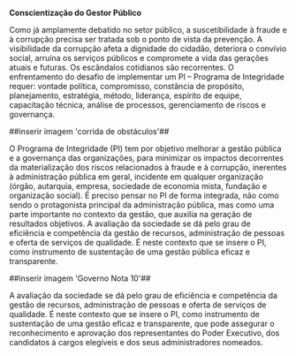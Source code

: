 **Conscientização do Gestor Público**


Como já amplamente debatido no setor público, a suscetibilidade à fraude e à corrupção precisa ser tratada sob o ponto de vista da prevenção. A visibilidade da corrupção afeta a dignidade do cidadão, deteriora o convívio social, arruína os serviços públicos e compromete a vida das gerações atuais e futuras. Os escândalos cotidianos são recorrentes.
O enfrentamento do desafio de implementar um PI – Programa de Integridade requer: vontade política, compromisso, constância de propósito, planejamento, estratégia, método, liderança, espírito de equipe, capacitação técnica, análise de processos, gerenciamento de riscos e governança.

##inserir imagem 'corrida de obstáculos'##

O Programa de Integridade (PI) tem por objetivo melhorar a gestão pública e a governança das organizações, para minimizar os impactos decorrentes da materialização dos riscos relacionados à fraude e à corrupção, inerentes à administração pública em geral, incidente em qualquer organização (órgão, autarquia, empresa, sociedade de economia mista, fundação e organização social).
É preciso pensar no PI de forma integrada, não como sendo o protagonista principal da administração pública, mas como uma parte importante no contexto da gestão, que auxilia na geração de resultados objetivos.
A avaliação da sociedade se dá pelo grau de eficiência e competência da gestão de recursos, administração de pessoas e oferta de serviços de qualidade. É neste contexto que se insere o PI, como instrumento de sustentação de uma gestão pública eficaz e transparente.   

##inserir imagem 'Governo Nota 10'##

A avaliação da sociedade se dá pelo grau de eficiência e competência da gestão de recursos, administração de pessoas e oferta de serviços de qualidade. É neste contexto que se insere o PI, como instrumento de sustentação de uma gestão eficaz e transparente, que pode assegurar o reconhecimento e aprovação dos representantes do Poder Executivo, dos candidatos à cargos elegíveis e dos seus administradores nomeados.
